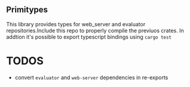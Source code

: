 ## Primitypes

This library provides types for web_server and evaluator repositories.Include this repo to properly compile the previuos crates.
In addtion it's possible to export typescript bindings using `cargo test`
# TODOS
- convert `evaluator` and `web-server` dependencies in re-exports

